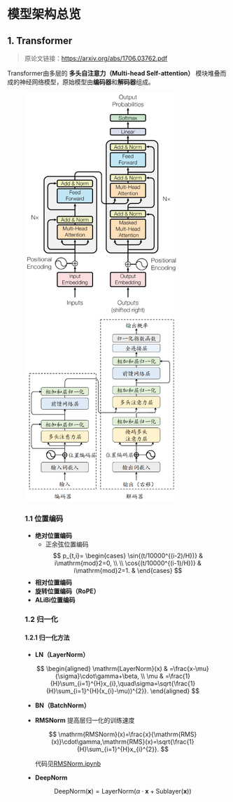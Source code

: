 # 模型架构总览
## 1. Transformer
> 原论文链接：https://arxiv.org/abs/1706.03762.pdf

Transformer由多层的 **多头自注意力（Multi-head Self-attention）** 模块堆叠而成的神经网络模型，原始模型由**编码器**和**解码器**组成。
<figure class="half">
    <img src="./pictures/Transformer_en.png" title="Transformer结构-英文" width="350">
    <img src=./pictures/Transformer_zh.png title="Transformer结构-中文" width="350">

### 1.1 位置编码
- **绝对位置编码** 
    - 正余弦位置编码
    $$
    p_{t,i}=
    \begin{cases}
    \sin{(t/10000^{(i-2)/H})} & i\mathrm{mod}2=0, \\
    \\
    \cos{(t/10000^{(i-1)/H})} & i\mathrm{mod}2=1. & 
    \end{cases}
    $$
- **相对位置编码** 
- **旋转位置编码（RoPE）** 
- **ALiBi位置编码**


### 1.2 归一化
#### 1.2.1 归一化方法
- **LN（LayerNorm）** 

    $$
    \begin{aligned}
    \mathrm{LayerNorm}(x) & =\frac{x-\mu}{\sigma}\cdot\gamma+\beta, \\
    \mu & =\frac{1}{H}\sum_{i=1}^{H}x_{i},\quad\sigma=\sqrt{\frac{1}{H}\sum_{i=1}^{H}(x_{i}-\mu))^{2}}.
    \end{aligned}
    $$
    
- **BN（BatchNorm）** 
- **RMSNorm** 提高层归一化的训练速度

    $$
    \mathrm{RMSNorm}(x)=\frac{x}{\mathrm{RMS}(x)}\cdot\gamma,\mathrm{RMS}(x)=\sqrt{\frac{1}{H}\sum_{i=1}^{H}x_{i}^{2}}.
    $$

    代码见[RMSNorm.ipynb](./codes/RMSNorm.ipynb)
- **DeepNorm** 

    $$
    \mathrm{DeepNorm}(\mathbf{x})=\mathrm{LayerNorm}(\alpha\cdot\mathbf{x}+\mathrm{Sublayer}(\mathbf{x}))
    $$

